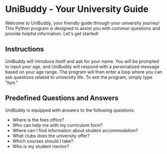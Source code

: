 # UniBuddy - Your University Guide
Welcome to UniBuddy, your friendly guide through your university journey! This Python program is designed to assist you with common questions and provide helpful information. Let's get started!

## Instructions
UniBuddy will introduce itself and ask for your name.
You will be prompted to input your age, and UniBuddy will respond with a personalized message based on your age range.
The program will then enter a loop where you can ask questions related to university life.
To exit the program, simply type "bye."
## Predefined Questions and Answers
UniBuddy is equipped with answers to the following questions:

* Where is the fees office?
* Who can help me with my curriculum form?
* Where can I find information about student accommodation?
* What clubs does the university offer?
* Which courses should I take?
* Who is my student mentor?
